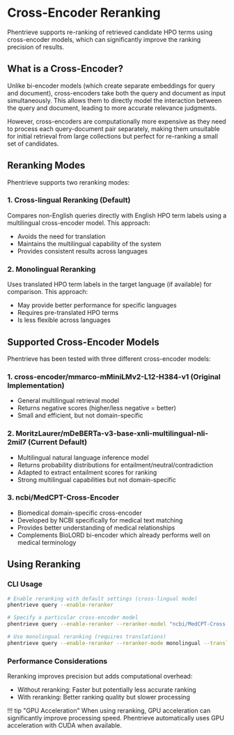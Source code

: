 # Cross-Encoder Reranking

Phentrieve supports re-ranking of retrieved candidate HPO terms using cross-encoder models, which can significantly improve the ranking precision of results.

## What is a Cross-Encoder?

Unlike bi-encoder models (which create separate embeddings for query and document), cross-encoders take both the query and document as input simultaneously. This allows them to directly model the interaction between the query and document, leading to more accurate relevance judgments.

However, cross-encoders are computationally more expensive as they need to process each query-document pair separately, making them unsuitable for initial retrieval from large collections but perfect for re-ranking a small set of candidates.

## Reranking Modes

Phentrieve supports two reranking modes:

### 1. Cross-lingual Reranking (Default)

Compares non-English queries directly with English HPO term labels using a multilingual cross-encoder model. This approach:

- Avoids the need for translation
- Maintains the multilingual capability of the system
- Provides consistent results across languages

### 2. Monolingual Reranking

Uses translated HPO term labels in the target language (if available) for comparison. This approach:

- May provide better performance for specific languages
- Requires pre-translated HPO terms
- Is less flexible across languages

## Supported Cross-Encoder Models

Phentrieve has been tested with three different cross-encoder models:

### 1. cross-encoder/mmarco-mMiniLMv2-L12-H384-v1 (Original Implementation)

- General multilingual retrieval model
- Returns negative scores (higher/less negative = better)
- Small and efficient, but not domain-specific

### 2. MoritzLaurer/mDeBERTa-v3-base-xnli-multilingual-nli-2mil7 (Current Default)

- Multilingual natural language inference model
- Returns probability distributions for entailment/neutral/contradiction
- Adapted to extract entailment scores for ranking
- Strong multilingual capabilities but not domain-specific

### 3. ncbi/MedCPT-Cross-Encoder

- Biomedical domain-specific cross-encoder
- Developed by NCBI specifically for medical text matching
- Provides better understanding of medical relationships
- Complements BioLORD bi-encoder which already performs well on medical terminology

## Using Reranking

### CLI Usage

```bash
# Enable reranking with default settings (cross-lingual mode)
phentrieve query --enable-reranker

# Specify a particular cross-encoder model
phentrieve query --enable-reranker --reranker-model "ncbi/MedCPT-Cross-Encoder"

# Use monolingual reranking (requires translations)
phentrieve query --enable-reranker --reranker-mode monolingual --translation-dir path/to/translations
```

### Performance Considerations

Reranking improves precision but adds computational overhead:

- Without reranking: Faster but potentially less accurate ranking
- With reranking: Better ranking quality but slower processing

!!! tip "GPU Acceleration"
    When using reranking, GPU acceleration can significantly improve processing speed. Phentrieve automatically uses GPU acceleration with CUDA when available.

